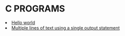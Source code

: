 <h1> C PROGRAMS</h1>
<li><a href="Helloworld.c">Hello world</li>
<li><a href="Multipleline.c">Multiple lines of text using a single output statement</li>
